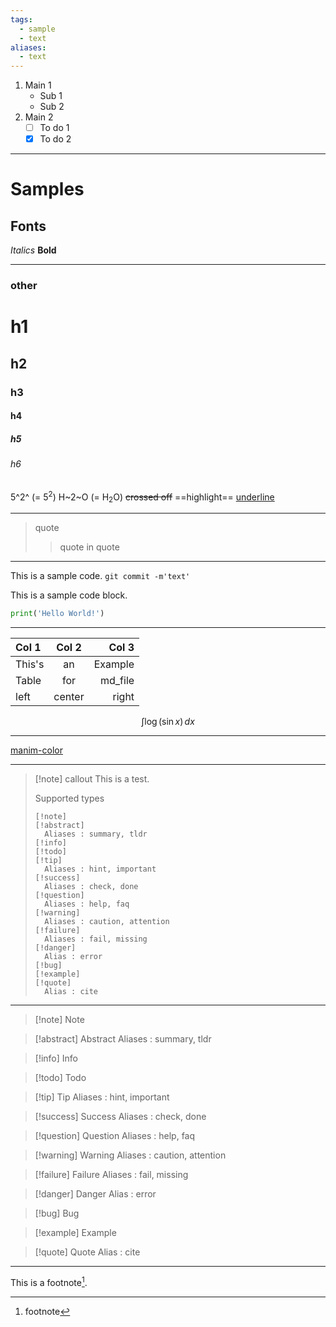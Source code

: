 ```yaml
---
tags:
  - sample
  - text
aliases:
  - text
---
```


1. Main 1
	- Sub 1
	- Sub 2
2. Main 2
	- [ ] To do 1
	- [x] To do 2

***

# Samples

## Fonts

*Italics*
**Bold**

***

### other

# h1
## h2
### h3
#### h4
##### h5
###### h6

5^2^ (= 5<sup>2</sup>)
H~2~O (= H<sub>2</sub>O)
~~crossed off~~
==highlight==
<u>underline</u>

***

> quote
>> quote in quote

***

This is a sample code. `git commit -m'text'`

This is a sample code block.
```py
print('Hello World!')
```

***

| Col 1  | Col 2  |   Col 3 |
|:------ |:------:| -------:|
| This's |   an   | Example |
| Table  |  for   | md_file |
| left   | center |   right |

$$
\int \log(\sin x) \,dx
$$

***

[manim-color](https://docs.manim.community/en/stable/reference/manim.utils.color.manim_colors.html#module-manim.utils.color.manim_colors)

***

>[!note] callout
>This is a test.
>
>Supported types
>```
>[!note]
>[!abstract]
>	Aliases : summary, tldr
>[!info]
>[!todo]
>[!tip]
>	Aliases : hint, important
>[!success]
>	Aliases : check, done
>[!question]
>	Aliases : help, faq
>[!warning]
>	Aliases : caution, attention
>[!failure]
>	Aliases : fail, missing
>[!danger]
>	Alias : error
>[!bug]
>[!example]
>[!quote]
>	Alias : cite
>```

***

>[!note] Note

>[!abstract] Abstract
>	Aliases : summary, tldr

>[!info] Info

>[!todo] Todo

>[!tip] Tip
>	Aliases : hint, important

>[!success] Success
>	Aliases : check, done

>[!question] Question
>	Aliases : help, faq

>[!warning] Warning
>	Aliases : caution, attention

>[!failure] Failure
>	Aliases : fail, missing

>[!danger] Danger
>	Alias : error

>[!bug] Bug

>[!example] Example

>[!quote] Quote
>	Alias : cite

***

This is a footnote[^1].

[^1]: footnote
